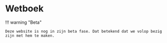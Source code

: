 # Wetboek

!!! warning "Beta"

    Deze website is nog in zijn beta fase. Dat betekend dat we volop bezig zijn met hem te maken.
